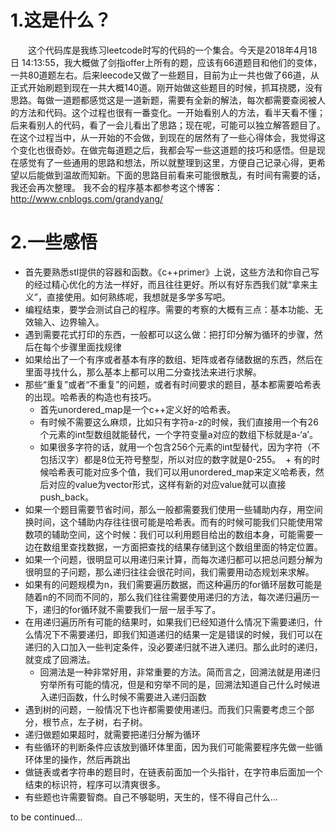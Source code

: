 # 1.这是什么？
&emsp;&emsp;这个代码库是我练习leetcode时写的代码的一个集合。今天是2018年4月18日 14:13:55，我大概做了剑指offer上所有的题，应该有66道题目和他们的变体，一共80道题左右。后来leecode又做了一些题目，目前为止一共也做了66道，从正式开始刷题到现在一共大概140道。刚开始做这些题目的时候，抓耳挠腮，没有思路。每做一道题都感觉这是一道新题，需要有全新的解法，每次都需要查阅被人的方法和代码。这个过程也很有一番变化。一开始看别人的方法，看半天看不懂；后来看别人的代码，看了一会儿看出了思路；现在呢，可能可以独立解答题目了。在这个过程当中，从一开始的不会做，到现在的居然有了一些心得体会，我觉得这个变化也很奇妙。在做完每道题之后，我都会写一些这道题的技巧和感悟。但是现在感觉有了一些通用的思路和想法，所以就整理到这里，方便自己记录心得，更希望以后能做到温故而知新。下面的思路目前看来可能很散乱，有时间有需要的话，我还会再次整理。
我不会的程序基本都参考这个博客：http://www.cnblogs.com/grandyang/
# 2.一些感悟
+ 首先要熟悉stl提供的容器和函数。《c++primer》上说，这些方法和你自己写的经过精心优化的方法一样好，而且往往更好。所以有好东西我们就“拿来主义”，直接使用。如何熟练呢，我想就是多学多写吧。
+ 编程结束，要学会测试自己的程序。需要的考察的大概有三点：基本功能、无效输入、边界输入。
+ 遇到需要花式打印的东西，一般都可以这么做：把打印分解为循环的步骤，然后在每个步骤里面找规律
+ 如果给出了一个有序或者基本有序的数组、矩阵或者存储数据的东西，然后在里面寻找什么，那么基本上都可以用二分查找法来进行求解。
+ 那些“重复”或者“不重复”的问题，或者有时间要求的题目，基本都需要哈希表的出现。哈希表的构造也有技巧。
  + 首先unordered_map是一个c++定义好的哈希表。
  + 有时候不需要这么麻烦，比如只有字符a-z的时候，我们直接用一个有26个元素的int型数组就能替代，一个字符变量a对应的数组下标就是a-‘a’。
  + 如果很多字符的话，就用一个包含256个元素的int型替代，因为字符（不包括汉字）都是8位无符号整型，所以对应的数字就是0-255。
  + 有的时候哈希表可能对应多个值，我们可以用unordered_map来定义哈希表，然后对应的value为vector形式，这样有新的对应value就可以直接push_back。
+ 如果一个题目需要节省时间，那么一般都需要我们使用一些辅助内存，用空间换时间，这个辅助内存往往很可能是哈希表。而有的时候可能我们只能使用常数项的辅助空间，这个时候：我们可以利用题目给出的数组本身，可能需要一边在数组里查找数据，一方面把查找的结果存储到这个数组里面的特定位置。
+ 如果一个问题，很明显可以用递归来计算，而每次递归都可以把总问题分解为很明显的子问题，那么递归往往会很花时间，我们需要用动态规划来求解。
+ 如果有的问题规模为n，我们需要遍历数据，而这种遍历的for循环层数可能是随着n的不同而不同的，那么我们往往需要使用递归的方法，每次递归遍历一下，递归的for循环就不需要我们一层一层手写了。
+ 在用递归遍历所有可能的结果时，如果我们已经知道什么情况下需要递归，什么情况下不需要递归，即我们知道递归的结果一定是错误的时候，我们可以在递归的入口加入一些判定条件，没必要递归就不进入递归。那么此时的递归，就变成了回溯法。
  + 回溯法是一种非常好用，非常重要的方法。简而言之，回溯法就是用递归穷举所有可能的情况，但是和穷举不同的是，回溯法知道自己什么时候进入递归函数，什么时候不需要进入递归函数
+ 遇到树的问题，一般情况下也许都需要使用递归。而我们只需要考虑三个部分，根节点，左子树，右子树。
+ 递归做题如果超时，就需要把递归分解为循环
+ 有些循环的判断条件应该放到循环体里面，因为我们可能需要程序先做一些循环体里的操作，然后再跳出
+ 做链表或者字符串的题目时，在链表前面加一个头指针，在字符串后面加一个结束的标识符，程序可以清爽很多。
+ 有些题也许需要智商。自己不够聪明，天生的，怪不得自己什么...

to be continued...
